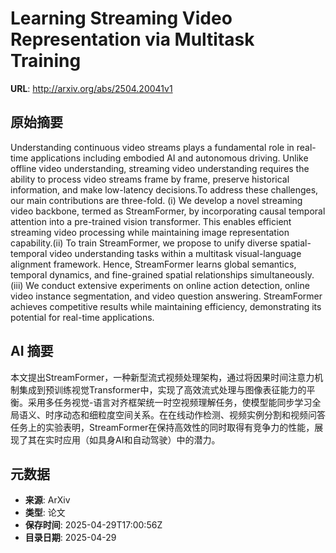 # Learning Streaming Video Representation via Multitask Training

**URL**: http://arxiv.org/abs/2504.20041v1

## 原始摘要

Understanding continuous video streams plays a fundamental role in real-time
applications including embodied AI and autonomous driving. Unlike offline video
understanding, streaming video understanding requires the ability to process
video streams frame by frame, preserve historical information, and make
low-latency decisions.To address these challenges, our main contributions are
three-fold. (i) We develop a novel streaming video backbone, termed as
StreamFormer, by incorporating causal temporal attention into a pre-trained
vision transformer. This enables efficient streaming video processing while
maintaining image representation capability.(ii) To train StreamFormer, we
propose to unify diverse spatial-temporal video understanding tasks within a
multitask visual-language alignment framework. Hence, StreamFormer learns
global semantics, temporal dynamics, and fine-grained spatial relationships
simultaneously. (iii) We conduct extensive experiments on online action
detection, online video instance segmentation, and video question answering.
StreamFormer achieves competitive results while maintaining efficiency,
demonstrating its potential for real-time applications.


## AI 摘要

本文提出StreamFormer，一种新型流式视频处理架构，通过将因果时间注意力机制集成到预训练视觉Transformer中，实现了高效流式处理与图像表征能力的平衡。采用多任务视觉-语言对齐框架统一时空视频理解任务，使模型能同步学习全局语义、时序动态和细粒度空间关系。在在线动作检测、视频实例分割和视频问答任务上的实验表明，StreamFormer在保持高效性的同时取得有竞争力的性能，展现了其在实时应用（如具身AI和自动驾驶）中的潜力。

## 元数据

- **来源**: ArXiv
- **类型**: 论文
- **保存时间**: 2025-04-29T17:00:56Z
- **目录日期**: 2025-04-29
